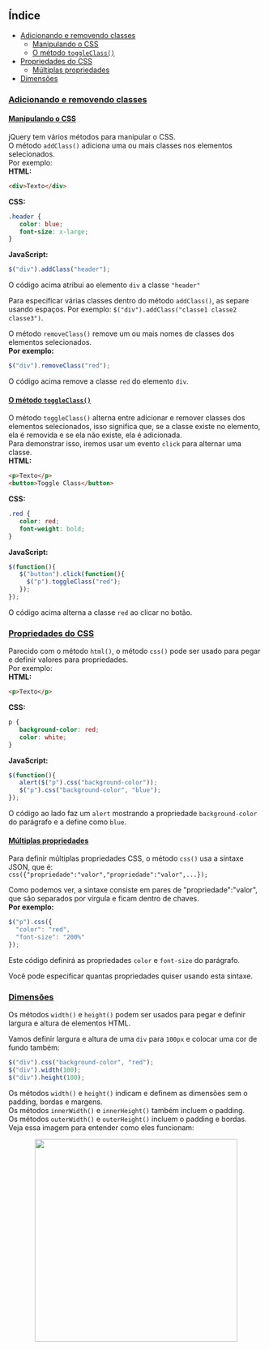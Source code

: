 ## Índice
- [Adicionando e removendo classes](#adicionando-e-removendo-classes)
   - [Manipulando o CSS](#manipulando-o-css)
   - [O método `toggleClass()`](#o-método-toggleClass)
- [Propriedades do CSS](#propriedades-do-css)
   - [Múltiplas propriedades](#múltiplas-propriedades)
- [Dimensões](#dimensões)

### [Adicionando e removendo classes](#índice)
#### [Manipulando o CSS](#índice)
jQuery tem vários métodos para manipular o CSS.<br>
O método `addClass()` adiciona uma ou mais classes nos elementos selecionados.<br>
Por exemplo:<br>
__HTML:__

```html
<div>Texto</div>
```

__CSS:__

```css
.header {
   color: blue;
   font-size: x-large;
}
```

__JavaScript:__

```javascript
$("div").addClass("header");
```

O código acima atribui ao elemento `div` a classe `"header"`

Para especificar várias classes dentro do método `addClass()`, as separe usando espaços. Por exemplo: `$("div").addClass("classe1 classe2 classe3")`.

O método `removeClass()` remove um ou mais nomes de classes dos elementos selecionados.<br>
__Por exemplo:__

```javascript
$("div").removeClass("red");
```

O código acima remove a classe `red` do elemento `div`.

#### [O método `toggleClass()`](#índice)
O método `toggleClass()` alterna entre adicionar e remover classes dos elementos selecionados, isso significa que, se a classe existe no elemento, ela é removida e se ela não existe, ela é adicionada.<br>
Para demonstrar isso, iremos usar um evento `click` para alternar uma classe.<br>
__HTML:__

```html
<p>Texto</p>
<button>Toggle Class</button>
```

__CSS:__

```css
.red {
   color: red;
   font-weight: bold;
}
```
__JavaScript:__

```javascript
$(function(){
   $("button").click(function(){
     $("p").toggleClass("red");
   });
});
```

O código acima alterna a classe `red` ao clicar no botão.

### [Propriedades do CSS](#índice)
Parecido com o método `html()`, o método `css()` pode ser usado para pegar e definir valores para propriedades.<br>
Por exemplo:<br>
__HTML:__
```html
<p>Texto</p>
```

__CSS:__

```css
p {
   background-color: red;
   color: white;
}
```

__JavaScript:__

```javascript
$(function(){
   alert($("p").css("background-color"));
   $("p").css("background-color", "blue");
});
```

O código ao lado faz um `alert` mostrando a propriedade `background-color` do parágrafo e a define como `blue`.

#### [Múltiplas propriedades](#índice)
Para definir múltiplas propriedades CSS, o método `css()` usa a sintaxe JSON, que é:<br>
`css({"propriedade":"valor","propriedade":"valor",...});`

Como podemos ver, a sintaxe consiste em pares de "propriedade":"valor", que são separados por vírgula e ficam dentro de chaves.<br>
__Por exemplo:__

```javascript
$("p").css({
  "color": "red",
  "font-size": "200%"
});
```

Este código definirá as propriedades `color` e `font-size` do parágrafo.

Você pode especificar quantas propriedades quiser usando esta sintaxe.

### [Dimensões](#índice)
Os métodos `width()` e `height()` podem ser usados para pegar e definir largura e altura de elementos HTML.

Vamos definir largura e altura de uma `div` para `100px` e colocar uma cor de fundo também:

```javascript
$("div").css("background-color", "red");
$("div").width(100);
$("div").height(100);
```

Os métodos `width()` e `height()` indicam e definem as dimensões sem o padding, bordas e margens.<br>
Os métodos `innerWidth()` e `innerHeight()` também incluem o padding.<br>
Os métodos `outerWidth()` e `outerHeight()` incluem o padding e bordas.<br>
Veja essa imagem para entender como eles funcionam:

<p align="center">
  <img src="https://i.imgur.com/hZYW8q8.png" width=400 />
</p>
<!--stackedit_data:
eyJoaXN0b3J5IjpbLTgxNDM3Mzc1NV19
-->